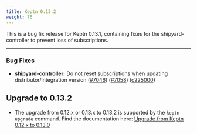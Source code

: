 ```yaml
---
title: Keptn 0.13.2
weight: 76
---
```


This is a bug fix release for Keptn 0.13.1, containing fixes for the shipyard-controller to prevent loss of subscriptions.

---


### Bug Fixes

* **shipyard-controller:** Do not reset subscriptions when updating distributor/integration version ([#7046](https://github.com/keptn/keptn/issues/7046)) ([#7058](https://github.com/keptn/keptn/issues/7058)) ([c225000](https://github.com/keptn/keptn/commit/c2250001f28b9da2276d6b028e7a2e182760966a))



## Upgrade to 0.13.2

- The upgrade from 0.12.x or 0.13.x to 0.13.2 is supported by the `keptn upgrade` command. Find the documentation here: [Upgrade from Keptn 0.12.x to 0.13.0](https://keptn.sh/docs/0.13.x/operate/upgrade/#upgrade-from-keptn-0-12-x-to-0-13-0)

